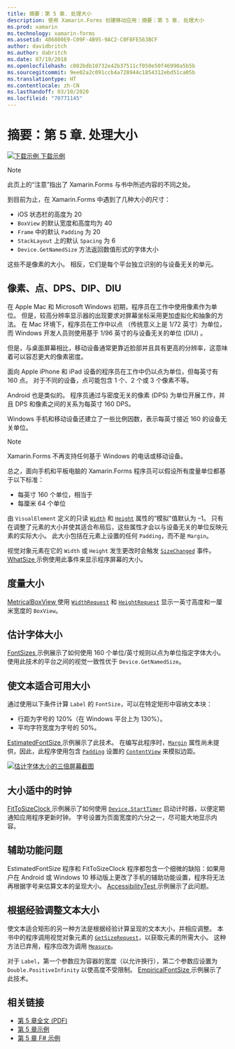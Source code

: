 ```yaml
---
title: 摘要：第 5 章. 处理大小
description: 使用 Xamarin.Forms 创建移动应用：摘要：第 5 章. 处理大小
ms.prod: xamarin
ms.technology: xamarin-forms
ms.assetid: 486800E9-C09F-4B95-9AC2-C0F8FE563BCF
author: davidbritch
ms.author: dabritch
ms.date: 07/19/2018
ms.openlocfilehash: c082bdb10732e42b37511cf050e50f46990a5b5b
ms.sourcegitcommit: 9ee02a2c091ccb4a728944c1854312ebd51ca05b
ms.translationtype: HT
ms.contentlocale: zh-CN
ms.lasthandoff: 03/10/2020
ms.locfileid: "70771145"
---
```

# <a name="summary-of-chapter-5-dealing-with-sizes"></a>摘要：第 5 章. 处理大小

[![下载示例](~/media/shared/download.png) 下载示例](https://github.com/xamarin/xamarin-forms-book-samples/tree/master/Chapter05)

> [!NOTE]
> 此页上的“注意”指出了 Xamarin.Forms 与书中所述内容的不同之处。

到目前为止，在 Xamarin.Forms 中遇到了几种大小的尺寸：

- iOS 状态栏的高度为 20
- `BoxView` 的默认宽度和高度均为 40
- `Frame` 中的默认 `Padding` 为 20
- `StackLayout` 上的默认 `Spacing` 为 6
- `Device.GetNamedSize` 方法返回数值形式的字体大小

这些不是像素的大小。 相反，它们是每个平台独立识别的与设备无关的单元。

## <a name="pixels-points-dps-dips-and-dius"></a>像素、点、DPS、DIP、DIU

在 Apple Mac 和 Microsoft Windows 初期，程序员在工作中使用像素作为单位。 但是，较高分辨率显示器的出现要求对屏幕坐标采用更加虚拟化和抽象的方法。 在 Mac 环境下，程序员在工作中以点  （传统意义上是 1/72 英寸）为单位，而 Windows 开发人员则使用基于 1/96 英寸的与设备无关的单位 (DIU)  。

但是，与桌面屏幕相比，移动设备通常更靠近脸部并且具有更高的分辨率，这意味着可以容忍更大的像素密度。

面向 Apple iPhone 和 iPad 设备的程序员在工作中仍以点为单位，但每英寸有 160 点。  对于不同的设备，点可能包含 1 个、2 个或 3 个像素不等。

Android 也是类似的。 程序员通过与密度无关的像素  (DPS) 为单位开展工作，并且 DPS 和像素之间的关系为每英寸 160 DPS。

Windows 手机和移动设备还建立了一些比例因数，表示每英寸接近 160 的设备无关单位。

> [!NOTE]
> Xamarin.Forms 不再支持任何基于 Windows 的电话或移动设备。

总之，面向手机和平板电脑的 Xamarin.Forms 程序员可以假设所有度量单位都基于以下标准：

- 每英寸 160 个单位，相当于
- 每厘米 64 个单位

由 `VisualElement` 定义的只读 [`Width`](xref:Xamarin.Forms.VisualElement.Width) 和 [`Height`](xref:Xamarin.Forms.VisualElement.Height) 属性的“模拟”值默认为 &ndash;1。 只有在调整了元素的大小并使其适合布局后，这些属性才会以与设备无关的单位反映元素的实际大小。 此大小包括在元素上设置的任何 `Padding`，而不是 `Margin`。

视觉对象元素在它的 `Width` 或 `Height` 发生更改时会触发 [`SizeChanged`](xref:Xamarin.Forms.VisualElement.SizeChanged) 事件。 [WhatSize  ](https://github.com/xamarin/xamarin-forms-book-samples/tree/master/Chapter05/WhatSize) 示例使用此事件来显示程序屏幕的大小。

## <a name="metrical-sizes"></a>度量大小

[MetricalBoxView  ](https://github.com/xamarin/xamarin-forms-book-samples/tree/master/Chapter05/MetricalBoxView) 使用 [`WidthRequest`](xref:Xamarin.Forms.VisualElement.WidthRequest) 和 [`HeightRequest`](xref:Xamarin.Forms.VisualElement.HeightRequest) 显示一英寸高度和一厘米宽度的 `BoxView`。

## <a name="estimated-font-sizes"></a>估计字体大小

[FontSizes  ](https://github.com/xamarin/xamarin-forms-book-samples/tree/master/Chapter05/FontSizes) 示例展示了如何使用 160 个单位/英寸规则以点为单位指定字体大小。 使用此技术的平台之间的视觉一致性优于 `Device.GetNamedSize`。

## <a name="fitting-text-to-available-size"></a>使文本适合可用大小

通过使用以下条件计算 `Label` 的 `FontSize`，可以在特定矩形中容纳文本块：

- 行距为字号的 120%（在 Windows 平台上为 130%）。
- 平均字符宽度为字号的 50%。

[EstimatedFontSize  ](https://github.com/xamarin/xamarin-forms-book-samples/tree/master/Chapter05/EstimatedFontSize) 示例展示了此技术。 在编写此程序时，[`Margin`](xref:Xamarin.Forms.View.Margin) 属性尚未提供，因此，此程序使用包含 [`Padding`](xref:Xamarin.Forms.Layout.Padding) 设置的 [`ContentView`](xref:Xamarin.Forms.ContentView) 来模拟边距。

[![估计字体大小的三倍屏幕截图](images/ch05fg07-small.png "使文本适合可用大小")](images/ch05fg07-large.png#lightbox "使文本适合可用大小")

## <a name="a-fit-to-size-clock"></a>大小适中的时钟

[FitToSizeClock  ](https://github.com/xamarin/xamarin-forms-book-samples/tree/master/Chapter05/FitToSizeClock) 示例展示了如何使用 [`Device.StartTimer`](xref:Xamarin.Forms.Device.StartTimer(System.TimeSpan,System.Func{System.Boolean})) 启动计时器，以便定期通知应用程序更新时钟。 字号设置为页面宽度的六分之一，尽可能大地显示内容。

## <a name="accessibility-issues"></a>辅助功能问题

EstimatedFontSize  程序和 FitToSizeClock  程序都包含一个细微的缺陷：如果用户在 Android 或 Windows 10 移动版上更改了手机的辅助功能设置，程序将无法再根据字号来估算文本的呈现大小。 [AccessibilityTest  ](https://github.com/xamarin/xamarin-forms-book-samples/tree/master/Chapter05/AccessibilityTest) 示例展示了此问题。

## <a name="empirically-fitting-text"></a>根据经验调整文本大小

使文本适合矩形的另一种方法是根据经验计算呈现的文本大小，并相应调整。 本书中的程序调用视觉对象元素的 [`GetSizeRequest`](xref:Xamarin.Forms.VisualElement.GetSizeRequest(System.Double,System.Double))，以获取元素的所需大小。 这种方法已弃用，程序应改为调用 [`Measure`](xref:Xamarin.Forms.VisualElement.Measure(System.Double,System.Double,Xamarin.Forms.MeasureFlags))。

对于 `Label`，第一个参数应为容器的宽度（以允许换行），第二个参数应设置为 `Double.PositiveInfinity` 以使高度不受限制。 [EmpiricalFontSize  ](https://github.com/xamarin/xamarin-forms-book-samples/tree/master/Chapter05/EmpiricalFontSize) 示例展示了此技术。

## <a name="related-links"></a>相关链接

- [第 5 章全文 (PDF)](https://download.xamarin.com/developer/xamarin-forms-book/XamarinFormsBook-Ch05-Apr2016.pdf)
- [第 5 章示例](https://github.com/xamarin/xamarin-forms-book-samples/tree/master/Chapter05)
- [第 5 章 F# 示例](https://github.com/xamarin/xamarin-forms-book-samples/tree/master/Chapter05/FS)
